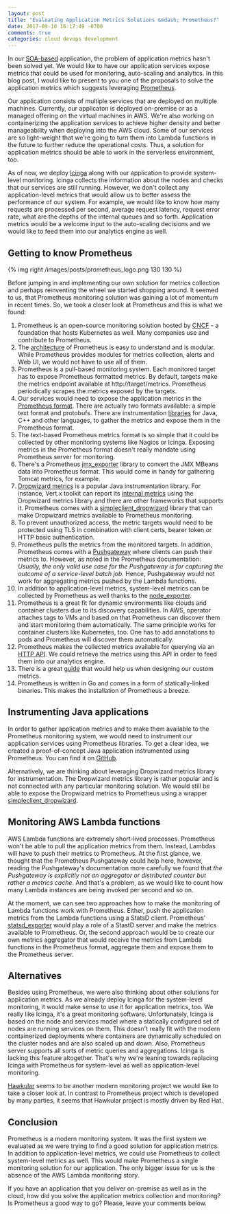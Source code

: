 ```yaml
---
layout: post
title: "Evaluating Application Metrics Solutions &mdash; Prometheus?"
date: 2017-09-10 16:17:49 -0700
comments: true
categories: cloud devops development
---
```


In our [SOA-based](https://en.wikipedia.org/wiki/Service-oriented_architecture) application, the problem of application metrics hasn't been solved yet. We would like to have our application services expose metrics that could be used for monitoring, auto-scaling and analytics. In this blog post, I would like to present to you one of the proposals to solve the application metrics which suggests leveraging [Prometheus](https://prometheus.io/).

<!-- more -->

Our application consists of multiple services that are deployed on multiple machines. Currently, our applicaton is deployed on-premise or as a managed offering on the virtual machines in AWS. We're also working on containerizing the application services to achieve higher density and better manageability when deploying into the AWS cloud. Some of our services are so light-weight that we're going to turn them into Lambda functions in the future to further reduce the operational costs. Thus, a solution for application metrics should be able to work in the serverless environment, too.

As of now, we deploy [Icinga](https://www.icinga.com/) along with our application to provide system-level monitoring. Icinga collects the information about the nodes and checks that our services are still running. However, we don't collect any application-level metrics that would allow us to better assess the performance of our system. For example, we would like to know how many requests are processed per second, average request latency, request error rate, what are the depths of the internal queues and so forth. Application metrics would be a welcome input to the auto-scaling decisions and we would like to feed them into our analytics engine as well.

## Getting to know Prometheus

{% img right /images/posts/prometheus_logo.png 130 130 %}

Before jumping in and implementing our own solution for metrics collection and perhaps reinventing the wheel we started shopping around. It seemed to us, that Prometheus monitoring solution was gaining a lot of momentum in recent times. So, we took a closer look at Prometheus and this is what we found:

1.  Prometheus is an open-source monitoring solution hosted by [CNCF](https://www.cncf.io/) - a foundation that hosts Kubernetes as well. Many companies use and contribute to Prometheus.
2.  The [architecture](https://prometheus.io/docs/introduction/overview/) of Prometheus is easy to understand and is modular. While Prometheus provides modules for metrics collection, alerts and Web UI, we would not have to use all of them.
3.  Prometheus is a pull-based monitoring system. Each monitored target has to expose Prometheus formatted metrics. By default, targets make the metrics endpoint available at http://target/metrics. Prometheus periodically scrapes the metrics exposed by the targets.
4.  Our services would need to expose the application metrics in the [Prometheus format](https://prometheus.io/docs/instrumenting/exposition_formats/). There are actually two formats available: a simple text format and protobufs. There are instrumentation [libraries](https://prometheus.io/docs/instrumenting/clientlibs/) for Java, C++ and other languages, to gather the metrics and expose them in the Prometheus format.
5.  The text-based Prometheus metrics format is so simple that it could be collected by other monitoring systems like Nagios or Icinga. Exposing metrics in the Prometheus format doesn't really mandate using Prometheus server for monitoring.
6.  There's a Prometheus [jmx_exporter](https://github.com/prometheus/jmx_exporter) library to convert the JMX MBeans data into Prometheus format. This would come in handy for gathering Tomcat metrics, for example.
7.  [Dropwizard metrics](http://metrics.dropwizard.io/) is a popular Java instrumentation library. For instance, Vert.x toolkit can report its [internal metrics](http://vertx.io/docs/vertx-dropwizard-metrics/java/) using the Dropwizard metrics library and there are other frameworks that supports it. Prometheus comes with a [simpleclient_dropwizard](https://github.com/prometheus/client_java/tree/master/simpleclient_dropwizard) library that can make Dropwizard metrics available to Prometheus monitoring.
8.  To prevent unauthorized access, the metric targets would need to be protected using TLS in combination with client certs, bearer token or HTTP basic authentication.
9.  Prometheus pulls the metrics from the monitored targets. In addition, Prometheus comes with a [Pushgateway](https://prometheus.io/docs/practices/pushing/) where clients can push their metrics to. However, as noted in the Prometheus documentation: *Usually, the only valid use case for the Pushgateway is for capturing the outcome of a service-level batch job*. Hence, Pushgateway would not work for aggregating metrics pushed by the Lambda functions.
10.  In addition to application-level metrics, system-level metrics can be collected by Prometheus as well thanks to the [node_exporter](https://github.com/prometheus/node_exporter).
11.  Prometheus is a great fit for dynamic environments like clouds and container clusters due to its discovery capabilities. In AWS, operator attaches tags to VMs and based on that Prometheus can discover them and start monitoring them automatically. The same principle works for container clusters like Kubernetes, too. One has to add annotations to pods and Prometheus will discover them automatically.
12.  Prometheus makes the collected metrics available for querying via an [HTTP API](https://prometheus.io/docs/querying/api/). We could retrieve the metrics using this API in order to feed them into our analytics engine.
13.  There is a great [guide](https://prometheus.io/docs/practices/naming/) that would help us when designing our custom metrics.
14.  Prometheus is written in Go and comes in a form of statically-linked binaries. This makes the installation of Prometheus a breeze.

## Instrumenting Java applications

In order to gather application metrics and to make them available to the Prometheus monitoring system, we would need to instrument our application services using Prometheus libraries. To get a clear idea, we created a proof-of-concept Java application instrumented using Prometheus. You can find it on [GitHub](https://github.com/noseka1/prometheus-poc).

Alternatively, we are thinking about leveraging Dropwizard metrics library for instrumentation. The Dropwizard metrics library is rather popular and is not connected with any particular monitoring solution. We would still be able to expose the Dropwizard metrics to Prometheus using a wrapper [simpleclient_dropwizard](https://github.com/prometheus/client_java/tree/master/simpleclient_dropwizard).

## Monitoring AWS Lambda functions

AWS Lambda functions are extremely short-lived processes. Prometheus won't be able to pull the application metrics from them. Instead, Lambdas will have to push their metrics to Prometheus. At the first glance, we thought that the Prometheus Pushgateway could help here, however, reading the Pushgateway's documentation more carefully we found that *the Pushgateway is explicitly not an aggregator or distributed counter but rather a metrics cache*. And that's a problem, as we would like to count how many Lambda instances are being invoked per second and so on.

At the moment, we can see two approaches how to make the monitoring of Lambda functions work with Prometheus. Either, push the application metrics from the Lambda functions using a StatsD client. Prometheus' [statsd_exporter](https://github.com/prometheus/statsd_exporter) would play a role of a StastD server and make the metrics available to Prometheus. Or, the second approach would be to create our own metrics aggregator that would receive the metrics from Lambda functions in the Prometheus format, aggregate them and expose them to the Prometheus server.

## Alternatives

Besides using Prometheus, we were also thinking about other solutions for application metrics. As we already deploy Icinga for the system-level monitoring, it would make sense to use it for application metrics, too. We really like Icinga, it's a great monitoring software. Unfortunately, Icinga is based on the node and services model where a statically configured set of nodes are running services on them. This doesn't really fit with the modern containerized deployments where containers are dynamically scheduled on the cluster nodes and are also scaled up and down. Also, Prometheus server supports all sorts of metric queries and aggregations. Icinga is lacking this feature altogether. That's why we're leaning towards replacing Icinga with Prometheus for system-level as well as application-level monitoring.

[Hawkular](http://www.hawkular.org/) seems to be another modern monitoring project we would like to take a closer look at. In contrast to Prometheus project which is developed by many parties, it seems that Hawkular project is mostly driven by Red Hat.

## Conclusion

Prometheus is a modern monitoring system. It was the first system we evaluated as we were trying to find a good solution for application metrics. In addition to application-level metrics, we could use Prometheus to collect system-level metrics as well. This would make Prometheus a single monitoring solution for our application. The only bigger issue for us is the absence of the AWS Lambda monitoring story.

If you have an application that you deliver on-premise as well as in the cloud, how did you solve the application metrics collection and monitoring? Is Prometheus a good way to go? Please, leave your comments below.

